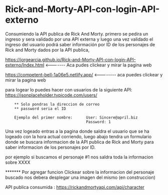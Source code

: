 # Rick-and-Morty-API-con-login-API-externo
Consumiendo la API publica de Rick And Morty. primero se pedira un ingreso y sera validado por una API externa y luego una vez validado el ingreso del usuario podrá saber información por ID de los personajes de Rick and Morty dados por la API publica,

https://jorgearcia.github.io/Rick-and-Morty-API-con-login-API-externo/Index.html   <------- Aca pudes clickear y mirar la pagina web


https://competent-bell-1a06e5.netlify.app/ <-------- aca puedes clickear y mirar la pagina web



para logear lo puedes hacer con usuarios de la siguiente API: https://jsonplaceholder.typicode.com/users/

        ** Solo pondras la direccion de correo
        ** password seria el ID
        
        Ejemplo del primer nombre:      User: Sincere@april.biz
                                        Password: 1
                                        
 Una vez logeado entras a la pagina donde saldra el usuario que se ha logeado con la hora actual corriendo, luego abajo tendra un formulario donde se buscara informacion de la API publica de Rick and Morty para saber informacion de los personajes por ID.
 
 por ejemplo si buscamos el personaje #1 nos saldra toda la informacion sobre XXXX
 
 
 ******* Por agregar funcion
 Clickear sobre la informacion del personaje buscado nos debera desplegar una imagen del mismo (en construccion)
 
 
 
 API publica consumida : https://rickandmortyapi.com/api/character
